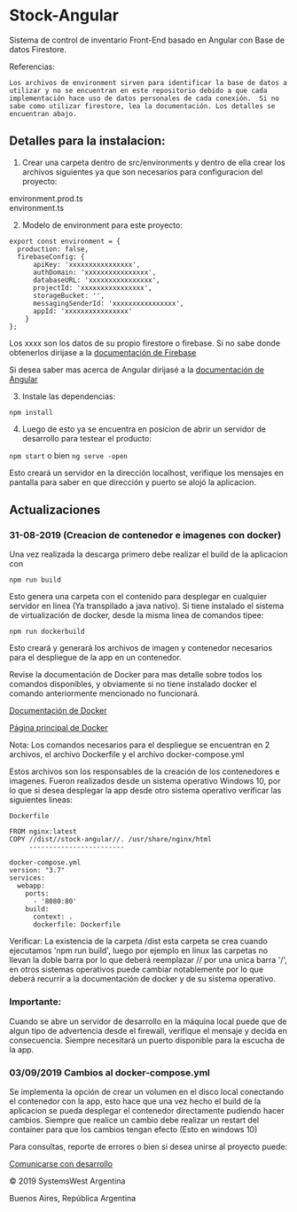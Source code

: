 # Stock-Angular

Sistema de control de inventario Front-End basado en Angular con Base de datos Firestore.

Referencias:
```
Los archivos de environment sirven para identificar la base de datos a utilizar y no se encuentran en este repositorio debido a que cada implementación hace uso de datos personales de cada conexión.  Si no sabe como utilizar firestore, lea la documentación. Los detalles se encuentran abajo.
```


## Detalles para la instalacion:

1) Crear una carpeta dentro de src/environments y dentro de ella crear los archivos siguientes ya que son necesarios para configuracion del proyecto:

environment.prod.ts  
environment.ts

2) Modelo de environment para este proyecto:

```
export const environment = {
  production: false,
  firebaseConfig: {
      apiKey: 'xxxxxxxxxxxxxxxx',
      authDomain: 'xxxxxxxxxxxxxxxx',
      databaseURL: 'xxxxxxxxxxxxxxxx',
      projectId: 'xxxxxxxxxxxxxxxx',
      storageBucket: '',
      messagingSenderId: 'xxxxxxxxxxxxxxxx',
      appId: 'xxxxxxxxxxxxxxxx'
    }
};
```
Los xxxx son los datos de su propio firestore o firebase.  Si no sabe donde obtenerlos dirijase a la [documentación de Firebase](https://firebase.google.com/)

Si desea saber mas acerca de Angular dirijasé a la [documentación de Angular](https://angular.io/docs)


3) Instale las dependencias:

``` 
npm install 
```
4) Luego de esto ya se encuentra en posicion de abrir un servidor de desarrollo para testear el producto:

``` npm start ``` 
o bien 
``` ng serve -open ```

Esto creará un servidor en la dirección localhost,  verifique los mensajes en pantalla para saber en que dirección y puerto se alojó la aplicacion.  

## Actualizaciones

### 31-08-2019 (Creacion de contenedor e imagenes con docker)

Una vez realizada la descarga primero debe realizar el build de la aplicacion con
```
npm run build
```
Esto genera una carpeta con el contenido para desplegar en cualquier servidor en linea (Ya transpilado a java nativo).  Si tiene instalado el sistema de virtualización de docker,  desde la misma linea de comandos tipee:
```
npm run dockerbuild
```

Esto creará y generará los archivos de imagen y contenedor necesarios para el despliegue de la app en un contenedor. 

Revise la documentación de Docker para mas detalle sobre todos los comandos disponibles,  y obviamente si no tiene instalado docker el comando anteriormente mencionado no funcionará.

[Documentación de Docker]('https://docs.docker.com/)

[Página principal de Docker]('https://www.docker.com)

Nota: Los comandos necesarios para el despliegue se encuentran en 2 archivos, el archivo Dockerfile y el archivo docker-compose.yml

Estos archivos son los responsables de la creación de los contenedores e imagenes.  Fueron realizados desde un sistema operativo Windows 10, por lo que si desea desplegar la app desde otro sistema operativo verificar las siguientes lineas:
```
Dockerfile

FROM nginx:latest
COPY //dist//stock-angular//. /usr/share/nginx/html 
     ------------------------

docker-compose.yml
version: "3.7"
services:
  webapp:
    ports:
      - '8080:80'
    build:
      context: .
      dockerfile: Dockerfile
```
Verificar:  La existencia de la carpeta /dist  esta carpeta se crea cuando ejecutamos 'npm run build', luego por ejemplo en linux las carpetas no llevan la doble barra por lo que deberá reemplazar // por una unica barra '/', en otros sistemas operativos puede cambiar notablemente por lo que deberá recurrir a la documentación de docker y de su sistema operativo.

### Importante:

Cuando se abre un servidor de desarrollo en la máquina local puede que de algun tipo de advertencia desde el firewall, verifique el mensaje y decida en consecuencia.  Siempre necesitará un puerto disponible para la escucha de la app. 

### 03/09/2019 Cambios al docker-compose.yml

Se implementa la opción de crear un volumen en el disco local conectando el contenedor con la app, esto hace que una vez hecho el build de la aplicacion se pueda desplegar el
contenedor directamente pudiendo hacer cambios.  Siempre que realice un cambio debe realizar un restart del container para que los cambios tengan efecto (Esto en windows 10)

Para consultas, reporte de errores o bien si desea unirse al proyecto puede:

[Comunicarse con desarrollo](mailto:marcelo.lavandeira@gmail.com)	

&copy; 2019 SystemsWest Argentina

Buenos Aires, República Argentina
